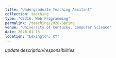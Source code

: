```yaml
---
title: "Undergraduate Teaching Assitant"
collection: teaching
type: "CS316: Web Programming"
permalink: /teaching/2020-Spring
venue: "University of Kentucky, Computer Science"
date: 2020-01-15
location: "Lexington, KY"
---
```


*update description/responsibilities*

